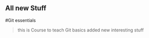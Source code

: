  ## All new Stuff
#Git essentials
>this is Course to teach Git basics
> added new interesting stuff
